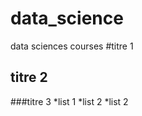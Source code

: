 data_science
=============

data sciences courses 
#titre 1
## titre 2
###titre 3
*list 1
*list 2
*list 2


